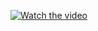 [![Watch the video](https://img.youtube.com/vi/CmyC-Rqh0DE/maxresdefault.jpg)](https://youtu.be/CmyC-Rqh0DE)
